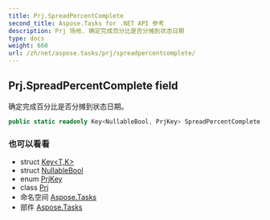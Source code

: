 ```yaml
---
title: Prj.SpreadPercentComplete
second_title: Aspose.Tasks for .NET API 参考
description: Prj 场地. 确定完成百分比是否分摊到状态日期
type: docs
weight: 660
url: /zh/net/aspose.tasks/prj/spreadpercentcomplete/
---
```

## Prj.SpreadPercentComplete field

确定完成百分比是否分摊到状态日期。

```csharp
public static readonly Key<NullableBool, PrjKey> SpreadPercentComplete;
```

### 也可以看看

* struct [Key&lt;T,K&gt;](../../key-2/)
* struct [NullableBool](../../nullablebool/)
* enum [PrjKey](../../prjkey/)
* class [Prj](../)
* 命名空间 [Aspose.Tasks](../../prj/)
* 部件 [Aspose.Tasks](../../../)


